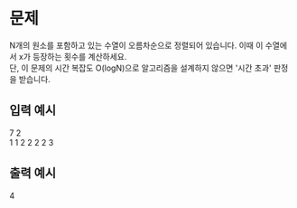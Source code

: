 # 문제
N개의 원소를 포함하고 있는 수열이 오름차순으로 정렬되어 있습니다. 이때 이 수열에서 x가 등장하는 횟수를 계산하세요.  
단, 이 문제의 시간 복잡도 O(logN)으로 알고리즘을 설계하지 않으면 '시간 초과' 판정을 받습니다.  

## 입력 예시
7 2  
1 1 2 2 2 2 3  
 
## 출력 예시
4  

